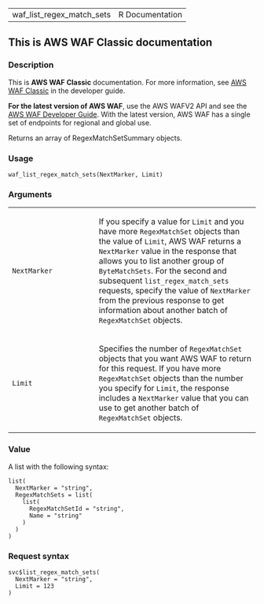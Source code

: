 <table style="width: 100%;">
<tbody>
<tr class="odd">
<td>waf_list_regex_match_sets</td>
<td style="text-align: right;">R Documentation</td>
</tr>
</tbody>
</table>

## This is AWS WAF Classic documentation

### Description

This is **AWS WAF Classic** documentation. For more information, see
[AWS WAF
Classic](https://docs.aws.amazon.com/waf/latest/developerguide/classic-waf-chapter.html)
in the developer guide.

**For the latest version of AWS WAF**, use the AWS WAFV2 API and see the
[AWS WAF Developer
Guide](https://docs.aws.amazon.com/waf/latest/developerguide/waf-chapter.html).
With the latest version, AWS WAF has a single set of endpoints for
regional and global use.

Returns an array of RegexMatchSetSummary objects.

### Usage

    waf_list_regex_match_sets(NextMarker, Limit)

### Arguments

<table>
<colgroup>
<col style="width: 35%" />
<col style="width: 65%" />
</colgroup>
<tbody>
<tr class="odd">
<td><code
id="waf_list_regex_match_sets_:_NextMarker">NextMarker</code></td>
<td><p>If you specify a value for <code>Limit</code> and you have more
<code>RegexMatchSet</code> objects than the value of <code>Limit</code>,
AWS WAF returns a <code>NextMarker</code> value in the response that
allows you to list another group of <code>ByteMatchSets</code>. For the
second and subsequent <code>list_regex_match_sets</code> requests,
specify the value of <code>NextMarker</code> from the previous response
to get information about another batch of <code>RegexMatchSet</code>
objects.</p></td>
</tr>
<tr class="even">
<td><code id="waf_list_regex_match_sets_:_Limit">Limit</code></td>
<td><p>Specifies the number of <code>RegexMatchSet</code> objects that
you want AWS WAF to return for this request. If you have more
<code>RegexMatchSet</code> objects than the number you specify for
<code>Limit</code>, the response includes a <code>NextMarker</code>
value that you can use to get another batch of
<code>RegexMatchSet</code> objects.</p></td>
</tr>
</tbody>
</table>

### Value

A list with the following syntax:

    list(
      NextMarker = "string",
      RegexMatchSets = list(
        list(
          RegexMatchSetId = "string",
          Name = "string"
        )
      )
    )

### Request syntax

    svc$list_regex_match_sets(
      NextMarker = "string",
      Limit = 123
    )
